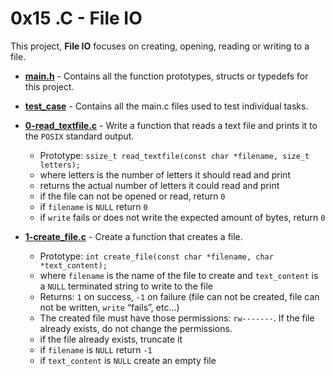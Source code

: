 # 0x15 .C - File IO
This project, **File IO** focuses on creating, opening, reading or writing to a file.

* **[main.h](./main.h)** - Contains all the function prototypes, structs or typedefs for this project.
* **[test_case](./test_case)** - Contains all the main.c files used to test individual tasks.
* **[0-read_textfile.c](./0-read_textfile.c)** - Write a function that reads a text file and prints it to the `POSIX` standard output.
    * Prototype: `ssize_t read_textfile(const char *filename, size_t letters);`
    * where letters is the number of letters it should read and print
    * returns the actual number of letters it could read and print
    * if the file can not be opened or read, return `0`
    * if `filename` is `NULL` return `0`
    * if `write` fails or does not write the expected amount of bytes, return `0`

* **[1-create_file.c](./1-create_file.c)** - Create a function that creates a file.
    * Prototype: `int create_file(const char *filename, char *text_content);`
    * where `filename` is the name of the file to create and `text_content` is a `NULL` terminated string to write to the file
    * Returns: `1` on success, `-1` on failure (file can not be created, file can not be written, `write` “fails”, etc…)
    * The created file must have those permissions: `rw-------`. If the file already exists, do not change the permissions.
    * if the file already exists, truncate it
    * if `filename` is `NULL` return `-1`
    * if `text_content` is `NULL` create an empty file